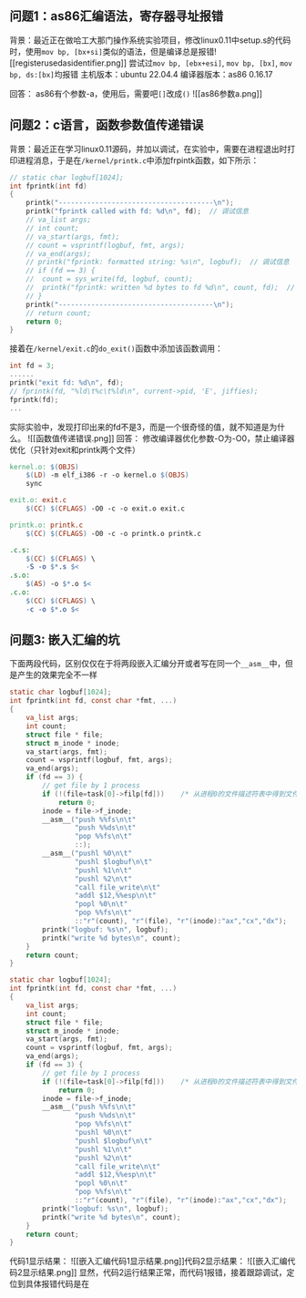 ## 问题1：as86汇编语法，寄存器寻址报错
背景：最近正在做哈工大那门操作系统实验项目，修改linux0.11中setup.s的代码时，使用`mov bp, [bx+si]`类似的语法，但是编译总是报错![[registerusedasidentifier.png]]
尝试过`mov bp, [ebx+esi]`, `mov bp, [bx]`, `mov bp, ds:[bx]`均报错
主机版本：ubuntu 22.04.4
编译器版本：as86 0.16.17

回答：
as86有个参数-a，使用后，需要吧`[]`改成`()`
![[as86参数a.png]]


## 问题2：c语言，函数参数值传递错误
背景：最近正在学习linux0.11源码，并加以调试，在实验中，需要在进程退出时打印进程消息，于是在`/kernel/printk.c`中添加frpintk函数，如下所示：
```c
// static char logbuf[1024];
int fprintk(int fd)
{
	printk("--------------------------------------\n");
	printk("fprintk called with fd: %d\n", fd);  // 调试信息
	// va_list args;
	// int count;
	// va_start(args, fmt);
	// count = vsprintf(logbuf, fmt, args);
	// va_end(args);
	// printk("fprintk: formatted string: %s\n", logbuf);  // 调试信息
	// if (fd == 3) {
	// 	count = sys_write(fd, logbuf, count);
	// 	printk("fprintk: written %d bytes to fd %d\n", count, fd);  // 调试信息
	// }
	printk("--------------------------------------\n");
	// return count;
	return 0;
}
```
接着在`/kernel/exit.c`的`do_exit()`函数中添加该函数调用：
```c
int fd = 3;
......
printk("exit fd: %d\n", fd);
// fprintk(fd, "%ld\t%c\t%ld\n", current->pid, 'E', jiffies);
fprintk(fd);
...
```
实际实验中，发现打印出来的fd不是3，而是一个很奇怪的值，就不知道是为什么。
![[函数值传递错误.png]]
回答：
修改编译器优化参数-O为-O0，禁止编译器优化（只针对exit和printk两个文件）
```makefile
kernel.o: $(OBJS)
	$(LD) -m elf_i386 -r -o kernel.o $(OBJS)
	sync

exit.o: exit.c
	$(CC) $(CFLAGS) -O0 -c -o exit.o exit.c

printk.o: printk.c
	$(CC) $(CFLAGS) -O0 -c -o printk.o printk.c

.c.s:
	$(CC) $(CFLAGS) \
	-S -o $*.s $<
.s.o:
	$(AS) -o $*.o $<
.c.o:
	$(CC) $(CFLAGS) \
	-c -o $*.o $<
```

## 问题3: 嵌入汇编的坑
下面两段代码，区别仅仅在于将两段嵌入汇编分开或者写在同一个`__asm__`中，但是产生的效果完全不一样
```c 代码1
static char logbuf[1024];
int fprintk(int fd, const char *fmt, ...)
{
	va_list args;
	int count;
	struct file * file;
	struct m_inode * inode;
	va_start(args, fmt);
	count = vsprintf(logbuf, fmt, args);
	va_end(args);
	if (fd == 3) {
		// get file by 1 process
		if (!(file=task[0]->filp[fd]))    /* 从进程0的文件描述符表中得到文件句柄 */
            return 0;
		inode = file->f_inode;
		__asm__("push %%fs\n\t"
				"push %%ds\n\t"
				"pop %%fs\n\t"
				::);
		__asm__("pushl %0\n\t"
				"pushl $logbuf\n\t"
				"pushl %1\n\t"
				"pushl %2\n\t"
				"call file_write\n\t"
				"addl $12,%%esp\n\t"
				"popl %0\n\t"
				"pop %%fs\n\t"
				::"r"(count), "r"(file), "r"(inode):"ax","cx","dx");
		printk("logbuf: %s\n", logbuf);
		printk("write %d bytes\n", count);
	}
	return count;
}
```

```c 代码2
static char logbuf[1024];
int fprintk(int fd, const char *fmt, ...)
{
	va_list args;
	int count;
	struct file * file;
	struct m_inode * inode;
	va_start(args, fmt);
	count = vsprintf(logbuf, fmt, args);
	va_end(args);
	if (fd == 3) {
		// get file by 1 process
		if (!(file=task[0]->filp[fd]))    /* 从进程0的文件描述符表中得到文件句柄 */
            return 0;
		inode = file->f_inode;
		__asm__("push %%fs\n\t"
				"push %%ds\n\t"
				"pop %%fs\n\t"
				"pushl %0\n\t"
				"pushl $logbuf\n\t"
				"pushl %1\n\t"
				"pushl %2\n\t"
				"call file_write\n\t"
				"addl $12,%%esp\n\t"
				"popl %0\n\t"
				"pop %%fs\n\t"
				::"r"(count), "r"(file), "r"(inode):"ax","cx","dx");
		printk("logbuf: %s\n", logbuf);
		printk("write %d bytes\n", count);
	}
	return count;
}
```
代码1显示结果：
![[嵌入汇编代码1显示结果.png]]代码2显示结果：
![[嵌入汇编代码2显示结果.png]]
显然，代码2运行结果正常，而代码1报错，接着跟踪调试，定位到具体报错代码是在